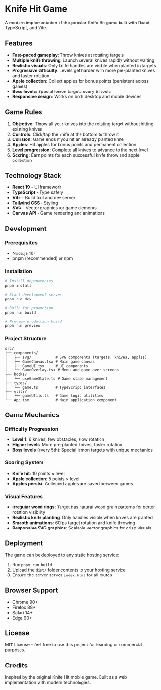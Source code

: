 # Knife Hit Game

A modern implementation of the popular Knife Hit game built with React, TypeScript, and Vite.

## Features

- **Fast-paced gameplay**: Throw knives at rotating targets
- **Multiple knife throwing**: Launch several knives rapidly without waiting
- **Realistic visuals**: Only knife handles are visible when planted in targets
- **Progressive difficulty**: Levels get harder with more pre-planted knives and faster rotation
- **Apple collection**: Collect apples for bonus points (persistent across games)
- **Boss levels**: Special lemon targets every 5 levels
- **Responsive design**: Works on both desktop and mobile devices

## Game Rules

1. **Objective**: Throw all your knives into the rotating target without hitting existing knives
2. **Controls**: Click/tap the knife at the bottom to throw it
3. **Collision**: Game ends if you hit an already planted knife
4. **Apples**: Hit apples for bonus points and permanent collection
5. **Level progression**: Complete all knives to advance to the next level
6. **Scoring**: Earn points for each successful knife throw and apple collection

## Technology Stack

- **React 19** - UI framework
- **TypeScript** - Type safety
- **Vite** - Build tool and dev server
- **Tailwind CSS** - Styling
- **SVG** - Vector graphics for game elements
- **Canvas API** - Game rendering and animations

## Development

### Prerequisites

- Node.js 18+ 
- pnpm (recommended) or npm

### Installation

```bash
# Install dependencies
pnpm install

# Start development server
pnpm run dev

# Build for production
pnpm run build

# Preview production build
pnpm run preview
```

### Project Structure

```
src/
├── components/
│   ├── svg/           # SVG components (targets, knives, apples)
│   ├── GameCanvas.tsx # Main game canvas
│   ├── GameUI.tsx     # UI components
│   └── GameOverlay.tsx # Menu and game over screens
├── hooks/
│   └── useGameState.ts # Game state management
├── types/
│   └── game.ts        # TypeScript interfaces
├── utils/
│   └── gameUtils.ts   # Game logic utilities
└── App.tsx            # Main application component
```

## Game Mechanics

### Difficulty Progression

- **Level 1**: 6 knives, few obstacles, slow rotation
- **Higher levels**: More pre-planted knives, faster rotation
- **Boss levels** (every 5th): Special lemon targets with unique mechanics

### Scoring System

- **Knife hit**: 10 points × level
- **Apple collection**: 5 points × level
- **Apples persist**: Collected apples are saved between games

### Visual Features

- **Irregular wood rings**: Target has natural wood grain patterns for better rotation visibility
- **Realistic knife planting**: Only handles visible when knives are planted
- **Smooth animations**: 60fps target rotation and knife throwing
- **Responsive SVG graphics**: Scalable vector graphics for crisp visuals

## Deployment

The game can be deployed to any static hosting service:

1. Run `pnpm run build`
2. Upload the `dist/` folder contents to your hosting service
3. Ensure the server serves `index.html` for all routes

## Browser Support

- Chrome 90+
- Firefox 88+
- Safari 14+
- Edge 90+

## License

MIT License - feel free to use this project for learning or commercial purposes.

## Credits

Inspired by the original Knife Hit mobile game. Built as a web implementation with modern technologies.

